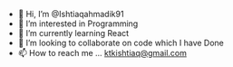 - 👋 Hi, I’m @Ishtiaqahmadik91
- 👀 I’m interested in Programming
- 🌱 I’m currently learning React
- 💞️ I’m looking to collaborate on code which I have Done
- 📫 How to reach me ... ktkishtiaq@gmail.com

<!---
Ishtiaqahmadik91/Ishtiaqahmadik91 is a ✨ special ✨ repository because its `README.md` (this file) appears on your GitHub profile.
You can click the Preview link to take a look at your changes.
--->

